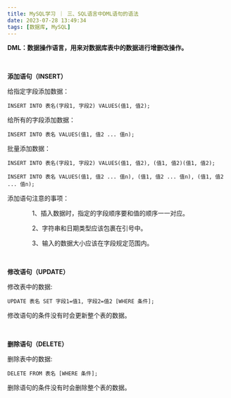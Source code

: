 ```yaml
---
title: MySQL学习 ｜ 三、SQL语言中DML语句的语法
date: 2023-07-28 13:49:34
tags: [数据库, MySQL]
---
```


**DML：数据操作语言，用来对数据库表中的数据进行增删改操作。**

</br>

**添加语句（INSERT）**

给指定字段添加数据：
```
INSERT INTO 表名(字段1, 字段2) VALUES(值1, 值2);
```

给所有的字段添加数据：‍‍‍‍
```
INSERT INTO 表名 VALUES(值1, 值2 ... 值n);
```

批量添加数据：
```
INSERT INTO 表名(字段1, 字段2) VALUES(值1, 值2), (值1, 值2)(值1, 值2);
```
```
INSERT INTO 表名 VALUES(值1, 值2 ... 值n), (值1, 值2 ... 值n), (值1, 值2 ... 值n);
```

添加语句注意的事项：  

&emsp;&emsp;&emsp;&emsp;1、插入数据时，指定的字段顺序要和值的顺序一一对应。

&emsp;&emsp;&emsp;&emsp;2、字符串和日期类型应该包裹在引号中。‍‍

&emsp;&emsp;&emsp;&emsp;3、输入的数据大小应该在字段规定范围内。

</br>

**修改语句（UPDATE）**

修改表中的数据:


```
UPDATE 表名 SET 字段1=值1, 字段2=值2 [WHERE 条件];
```

修改语句的条件没有时会更新整个表的数据。

</br>

**删除语句（DELETE）**  

删除表中的数据:


```
DELETE FROM 表名 [WHERE 条件];
```

删除语句的条件没有时会删除整个表的数据。